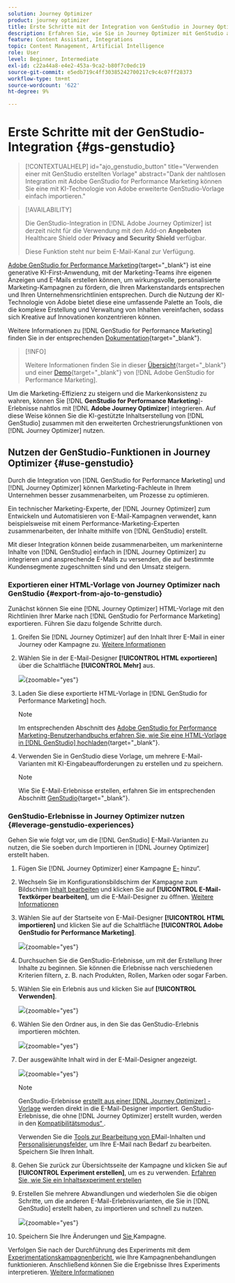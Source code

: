 ```yaml
---
solution: Journey Optimizer
product: journey optimizer
title: Erste Schritte mit der Integration von GenStudio in Journey Optimizer
description: Erfahren Sie, wie Sie in Journey Optimizer mit GenStudio arbeiten
feature: Content Assistant, Integrations
topic: Content Management, Artificial Intelligence
role: User
level: Beginner, Intermediate
exl-id: c22a44a8-e4e2-453a-9ca2-b80f7c0edc19
source-git-commit: e5edb719c4ff30385242700217c9c4c07ff28373
workflow-type: tm+mt
source-wordcount: '622'
ht-degree: 9%

---
```


# Erste Schritte mit der GenStudio-Integration {#gs-genstudio}

>[!CONTEXTUALHELP]
>id="ajo_genstudio_button"
>title="Verwenden einer mit GenStudio erstellten Vorlage"
>abstract="Dank der nahtlosen Integration mit Adobe GenStudio for Performance Marketing können Sie eine mit KI-Technologie von Adobe erweiterte GenStudio-Vorlage einfach importieren."

>[!AVAILABILITY]
>
>Die GenStudio-Integration in [!DNL Adobe Journey Optimizer] ist derzeit nicht für die Verwendung mit den Add-on **Angeboten** Healthcare Shield oder **Privacy and Security Shield** verfügbar.
>
>Diese Funktion steht nur beim E-Mail-Kanal zur Verfügung.

[Adobe GenStudio for Performance Marketing](https://business.adobe.com/de/products/genstudio-for-performance-marketing.html){target="_blank"} ist eine generative KI-First-Anwendung, mit der Marketing-Teams ihre eigenen Anzeigen und E-Mails erstellen können, um wirkungsvolle, personalisierte Marketing-Kampagnen zu fördern, die Ihren Markenstandards entsprechen und Ihren Unternehmensrichtlinien entsprechen. Durch die Nutzung der KI-Technologie von Adobe bietet diese eine umfassende Palette an Tools, die die komplexe Erstellung und Verwaltung von Inhalten vereinfachen, sodass sich Kreative auf Innovationen konzentrieren können.

Weitere Informationen zu [!DNL GenStudio for Performance Marketing] finden Sie in der entsprechenden [Dokumentation](https://experienceleague.adobe.com/de/docs/genstudio-for-performance-marketing/user-guide/home){target="_blank"}.

>[!INFO]
>
>Weitere Informationen finden Sie in dieser [Übersicht](https://business.adobe.com/products/genstudio-for-performance-marketing.html#watch-overview){target="_blank"} und einer [Demo](https://business.adobe.com/products/genstudio-for-performance-marketing.html#demo){target="_blank"} von [!DNL Adobe GenStudio for Performance Marketing].

<!--To access the GenStudio integration in [!DNL Adobe Journey Optimizer] feature, users need to be granted the **xxx** permission. [Learn more](../administration/permissions.md)

>[!IMPORTANT]
>
>* Before starting using this capability, read out related [Guardrails and Limitations](#generative-guardrails).-->

Um die Marketing-Effizienz zu steigern und die Markenkonsistenz zu wahren, können Sie [!DNL **GenStudio for Performance Marketing**]-Erlebnisse nahtlos mit [!DNL **Adobe Journey Optimizer**] integrieren. Auf diese Weise können Sie die KI-gestützte Inhaltserstellung von [!DNL GenStudio] zusammen mit den erweiterten Orchestrierungsfunktionen von [!DNL Journey Optimizer] nutzen.

<!--![](../rn/assets/do-not-localize/genstudio.gif)-->

<!--Guardrails and limitations {#genstudio-guardrails}

General guidelines for using the GenStudio integration in [!DNL Adobe Journey Optimizer] for email generation are listed below:

See if guidelines/limitations such as the ones listed [here](gs-generative.md#generative-guardrails) for the AI Assistant can apply.

The following limitations apply to GenStudio integration in [!DNL Adobe Journey Optimizer]:-->

## Nutzen der GenStudio-Funktionen in Journey Optimizer {#use-genstudio}

Durch die Integration von [!DNL GenStudio for Performance Marketing] und [!DNL Journey Optimizer] können Marketing-Fachleute in Ihrem Unternehmen besser zusammenarbeiten, um Prozesse zu optimieren.

Ein technischer Marketing-Experte, der [!DNL Journey Optimizer] zum Entwickeln und Automatisieren von E-Mail-Kampagnen verwendet, kann beispielsweise mit einem Performance-Marketing-Experten zusammenarbeiten, der Inhalte mithilfe von [!DNL GenStudio] erstellt.

Mit dieser Integration können beide zusammenarbeiten, um markeninterne Inhalte von [!DNL GenStudio] einfach in [!DNL Journey Optimizer] zu integrieren und ansprechende E-Mails zu versenden, die auf bestimmte Kundensegmente zugeschnitten sind und den Umsatz steigern.

### Exportieren einer HTML-Vorlage von Journey Optimizer nach GenStudio {#export-from-ajo-to-genstudio}

Zunächst können Sie eine [!DNL Journey Optimizer] HTML-Vorlage mit den Richtlinien Ihrer Marke nach [!DNL GenStudio for Performance Marketing] exportieren. Führen Sie dazu folgende Schritte durch.

1. Greifen Sie [!DNL Journey Optimizer] auf den Inhalt Ihrer E-Mail in einer Journey oder Kampagne zu. [Weitere Informationen](../email/get-started-email-design.md#key-steps)

1. Wählen Sie in der E-Mail-Designer **[!UICONTROL HTML exportieren]** über die Schaltfläche **[!UICONTROL Mehr]** aus.

   ![](assets/genstudio-export-template.png){zoomable="yes"}

1. Laden Sie diese exportierte HTML-Vorlage in [!DNL GenStudio for Performance Marketing] hoch. <!--Make sure you detect the fields that the generative AI uses to insert content in order to create an actionable template.-->

   >[!NOTE]
   >
   >Im entsprechenden Abschnitt des [Adobe GenStudio for Performance Marketing-Benutzerhandbuchs erfahren Sie, wie Sie eine HTML-Vorlage in [!DNL GenStudio] hochladen](https://experienceleague.adobe.com/en/docs/genstudio-for-performance-marketing/user-guide/content/templates/use-templates#templates-from-ajo-and-marketo){target="_blank"}.

1. Verwenden Sie in GenStudio diese Vorlage, um mehrere E-Mail-Varianten mit KI-Eingabeaufforderungen zu erstellen und zu speichern.

   >[!NOTE]
   >
   >Wie Sie E-Mail-Erlebnisse erstellen, erfahren Sie im entsprechenden Abschnitt [ GenStudio](https://experienceleague.adobe.com/en/docs/genstudio-for-performance-marketing/user-guide/create/create-email-experience){target="_blank"}.

### GenStudio-Erlebnisse in Journey Optimizer nutzen {#leverage-genstudio-experiences}

Gehen Sie wie folgt vor, um die [!DNL GenStudio] E-Mail-Varianten zu nutzen, die Sie soeben durch Importieren in [!DNL Journey Optimizer] erstellt haben.

1. Fügen Sie [!DNL Journey Optimizer] einer Kampagne [E-](../email/create-email.md) hinzu“.

1. Wechseln Sie im Konfigurationsbildschirm der Kampagne zum Bildschirm [Inhalt bearbeiten](../email/create-email.md#define-email-content) und klicken Sie auf **[!UICONTROL E-Mail-Textkörper bearbeiten]**, um die E-Mail-Designer zu öffnen. [Weitere Informationen](../email/get-started-email-design.md#key-steps)

1. Wählen Sie auf der Startseite von E-Mail-Designer **[!UICONTROL HTML importieren]** und klicken Sie auf die Schaltfläche **[!UICONTROL Adobe GenStudio for Performance Marketing]**.

   ![](assets/genstudio-pem-import-email.png){zoomable="yes"}

1. Durchsuchen Sie die GenStudio-Erlebnisse, um mit der Erstellung Ihrer Inhalte zu beginnen. Sie können die Erlebnisse nach verschiedenen Kriterien filtern, z. B. nach Produkten, Rollen, Marken oder sogar Farben.

   <!--![](assets/genstudio-filter-experiences.png){zoomable="yes"}-->

1. Wählen Sie ein Erlebnis aus und klicken Sie auf **[!UICONTROL Verwenden]**.

   ![](assets/genstudio-use-experience.png){zoomable="yes"}

1. Wählen Sie den Ordner aus, in den Sie das GenStudio-Erlebnis importieren möchten.

   ![](assets/genstudio-choose-destination.png){zoomable="yes"}

1. Der ausgewählte Inhalt wird in der E-Mail-Designer angezeigt.

   ![](assets/genstudio-email-content.png){zoomable="yes"}

   >[!NOTE]
   >
   >GenStudio-Erlebnisse [erstellt aus einer  [!DNL Journey Optimizer] -Vorlage](#export-from-ajo-to-genstudio) werden direkt in die E-Mail-Designer importiert. GenStudio-Erlebnisse, die ohne [!DNL Journey Optimizer] erstellt wurden, werden in den [Kompatibilitätsmodus“ ](../email/existing-content.md).

   Verwenden Sie die [Tools zur Bearbeitung von E](../email/content-from-scratch.md)Mail-Inhalten und [Personalisierungsfelder](../personalization/personalize.md), um Ihre E-Mail nach Bedarf zu bearbeiten. Speichern Sie Ihren Inhalt.

1. Gehen Sie zurück zur Übersichtsseite der Kampagne und klicken Sie auf **[!UICONTROL Experiment erstellen]**, um es zu verwenden. [Erfahren Sie, wie Sie ein Inhaltsexperiment erstellen](../content-management/content-experiment.md)

   <!--![](assets/genstudio-create-experiment.png){zoomable="yes"}-->

1. Erstellen Sie mehrere Abwandlungen und wiederholen Sie die obigen Schritte, um die anderen E-Mail-Erlebnisvarianten, die Sie in [!DNL GenStudio] erstellt haben, zu importieren und schnell zu nutzen.

   ![](assets/genstudio-define-treatments.png){zoomable="yes"}

1. Speichern Sie Ihre Änderungen und [ Sie ](../campaigns/review-activate-campaign.md) Kampagne.

Verfolgen Sie nach der Durchführung des Experiments mit dem [Experimentationskampagnenbericht](../reports/campaign-global-report-cja-experimentation.md), wie Ihre Kampagnenbehandlungen funktionieren. Anschließend können Sie die Ergebnisse Ihres Experiments interpretieren. [Weitere Informationen](../content-management/get-started-experiment.md#interpret-results)
